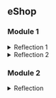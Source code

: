 ## eShop 

### Module 1

<details> 
<summary>Reflection 1</summary>
In short, clean code refers to a program that is easy to develop and adaptable to new features. 
To achieve clean code, we need the motivation to continuously refine the code by following certain best practices.
Below are the clean code principles applied in Exercise 1:

1. Meaningful Names

This means using clear and descriptive variable names so that the code is self-explanatory
(it explains itself without requiring additional comments).

Example:
```java
public Product findProductById(String productId) {
    ...
}
```

This method clearly indicates that it searches for a product by its ID.

2. Functions

For that each function should only perform a single responsibility effectively.

Example:

```java
public Iterator<Product> findAll() {
    ...
}
```
This method retrieves all products without performing any other unrelated operations.
Some other examples like deleting, editing, and creating have each own seperate function and not mixed into one.

3. Comments

Writing good comments does not necessarily make a codebase good. Most of my code does not include comments because it is already self-explanatory.

4. Objects and Data Structures

The details of data structures should not be overly exposed. Instead, data should be abstracted or privated properly.

Example Implementation:
Located in the repository directory, the ProductRepository.java class hides the details of data management. 
Specifically, in the productData list is where all the created product object is stored as of implementing the data structure.

5. Error Handling

Some best practices for error handling include:

a. Using try-catch-finally blocks when necessary.

b. Throwing clear and specific exceptions.

c. Avoiding returning or passing null.

d. and many more

In my program, there are still areas that can be improved. For instance:
```java
public Product findProductById(String productId) {
    return productData.stream().filter(product -> product.getProductId().equals(productId)).findFirst().orElse(null);
}
```  
The findProductById method returns null, which is not considered a best practice.

</details>

<details> 
<summary>Reflection 2</summary>
Unit testing should cover positive and even negative scenarios because it is essential for software development. Achieving 100% of code coverage doesnt mean that my code has no errors or bugs,
since the tests might not cover all possible real world inputs and the code might be covered but not properly validated. So a single method should ideally have multiple test cases covering these different aspects.
Moreover it makes it faster to verify if a method since it doesnt have to be done manually. Overall, adding unit testing and passing all of it makes me believe that my code is more secure rather that not having unit tests.


Creating another functional test suite to verify the number of items in the product list would risk introducing unnecessary code duplication. 
Repeating setup logic and instance variables across multiple test classes increases maintenance effort. A more efficient way would be to extract shared setup logic into a base test class and have individual test suites inherit from it.
Maintaining duplicate code can lead to inconsistencies if one test is updated while the others remain unchanged. Refactoring test cases to use reusable utility methods for common actions like creating and navigating would improve the unit test.
In conclusion, reducing redundancy and centralizing shared logic is what i would implement for a cleaner code.

</details> 

### Module 2

<details> 
<summary>Reflection</summary>

</details>